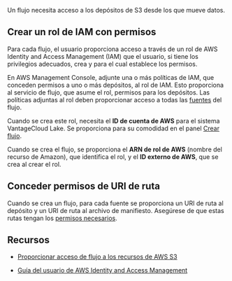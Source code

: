 Un flujo necesita acceso a los depósitos de S3 desde los que mueve datos.

Crear un rol de IAM con permisos
--------------------------------

Para cada flujo, el usuario proporciona acceso a través de un rol de AWS Identity and Access Management (IAM) que el usuario, si tiene los privilegios adecuados, crea y para el cual establece los permisos.

En AWS Management Console, adjunte una o más políticas de IAM, que conceden permisos a uno o más depósitos, al rol de IAM. Esto proporciona al servicio de flujo, que asume el rol, permisos para los depósitos. Las políticas adjuntas al rol deben proporcionar acceso a todas las [fuentes](npn1691594431074.md) del flujo.

Cuando se crea este rol, necesita el **ID de cuenta de AWS** para el sistema VantageCloud Lake. Se proporciona para su comodidad en el panel [Crear flujo](vwc1691596425578.md).

Cuando se crea el flujo, se proporciona el **ARN de rol de AWS** (nombre del recurso de Amazon), que identifica el rol, y el **ID externo de AWS**, que se crea al crear el rol.

Conceder permisos de URI de ruta
--------------------------------

Cuando se crea un flujo, para cada fuente se proporciona un URI de ruta al depósito y un URI de ruta al archivo de manifiesto. Asegúrese de que estas rutas tengan los [permisos necesarios](npn1691594431074.md).

Recursos
--------

-   [Proporcionar acceso de flujo a los recursos de AWS S3](https://docs.teradata.com/access/sources/dita/topic?dita:mapPath=phg1621910019905.ditamap&dita:ditavalPath=pny1626732985837.ditaval&dita:topicPath=opp1680103532746.dita)

-   [Guía del usuario de AWS Identity and Access Management](https://docs.aws.amazon.com/IAM/latest/UserGuide)
